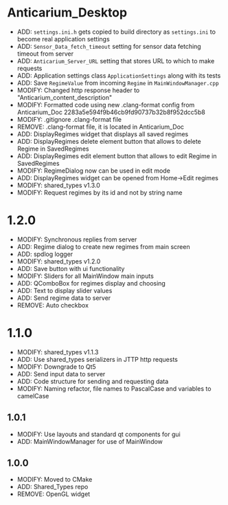 # Anticarium_Desktop

- ADD: `settings.ini.h` gets copied to build directory as `settings.ini` to become real application settings 
- ADD: `Sensor_Data_fetch_timeout` setting for sensor data fetching timeout from server
- ADD: `Anticarium_Server_URL` setting that stores URL to which to make requests
- ADD: Application settings class `ApplicationSettings` along with its tests
- ADD: Save `RegimeValue` from incoming `Regime` in `MainWindowManager.cpp`
- MODIFY: Changed http response header to "Anticarium_content_description"
- MODIFY: Formatted code using new .clang-format config from Anticarium_Doc 2283a5e594f9b46cb9fd90737b32b8f952dcc5b8
- MODIFY: .gitignore .clang-format file
- REMOVE: .clang-format file, it is located in Anticarium_Doc
- ADD: DisplayRegimes widget that displays all saved regimes
- ADD: DisplayRegimes delete element button that allows to delete Regime in SavedRegimes
- ADD: DisplayRegimes edit element button that allows to edit Regime in SavedRegimes
- MODIFY: RegimeDialog now can be used in edit mode
- ADD: DisplayRegimes widget can be opened from Home->Edit regimes
- MODIFY: shared_types v1.3.0
- MODIFY: Request regimes by its id and not by string name

# 1.2.0
- MODIFY: Synchronous replies from server
- ADD: Regime dialog to create new regimes from main screen
- ADD: spdlog logger
- MODIFY: shared_types v1.2.0
- ADD: Save button with ui functionality
- MODIFY: Sliders for all MainWindow main inputs
- ADD: QComboBox for regimes display and choosing
- ADD: Text to display slider values
- ADD: Send regime data to server
- REMOVE: Auto checkbox

# 1.1.0
- MODIFY: shared_types v1.1.3
- ADD: Use shared_types serializers in JTTP http requests
- MODIFY: Downgrade to Qt5
- ADD: Send input data to server
- ADD: Code structure for sending and requesting data
- MODIFY: Naming refactor, file names to PascalCase and variables to camelCase

## 1.0.1
- MODIFY: Use layouts and standard qt components for gui
- ADD: MainWindowManager for use of MainWindow

## 1.0.0
- MODIFY: Moved to CMake
- ADD: Shared_Types repo
- REMOVE: OpenGL widget